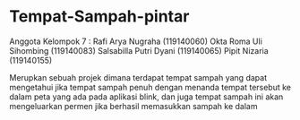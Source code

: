 # Tempat-Sampah-pintar

Anggota Kelompok 7 :
Rafi Arya Nugraha (119140060)
Okta Roma Uli Sihombing (119140083)
Salsabilla Putri Dyani (119140065)
Pipit Nizaria (119140155)

Merupkan sebuah projek dimana terdapat tempat sampah yang dapat mengetahui jika tempat sampah penuh dengan menanda tempat tersebut ke dalam peta yang ada pada aplikasi blink, dan juga tempat sampah ini akan mengeluarkan permen jika berhasil memasukkan sampah ke dalam 



